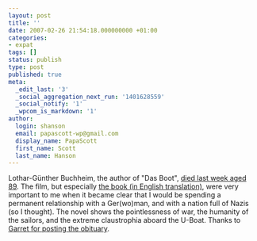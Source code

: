 ```yaml
---
layout: post
title: ''
date: 2007-02-26 21:54:18.000000000 +01:00
categories:
- expat
tags: []
status: publish
type: post
published: true
meta:
  _edit_last: '3'
  _social_aggregation_next_run: '1401628559'
  _social_notify: '1'
  _wpcom_is_markdown: '1'
author:
  login: shanson
  email: papascott-wp@gmail.com
  display_name: PapaScott
  first_name: Scott
  last_name: Hanson
---
```

<p>Lothar-Günther Buchheim, the author of "Das Boot", <a href="http://www.nytimes.com/2007/02/24/obituaries/24buchheim.html">died last week aged 89</a>. The film, but especially <a href="http://www.amazon.co.uk/Das-Boot-Lothar-Gunther-Buchheim/dp/0304352314/">the book (in English translation)</a>, were very important to me  when it became clear that I would be spending a permanent relationship with a Ger(wo)man, and with a nation full of Nazis (so I thought). The novel shows the pointlessness of war, the humanity of the sailors, and the extreme claustrophia aboard the U-Boat. Thanks to <a href="http://www.dangerousmeta.com/?p=12347">Garret for posting the obituary</a>.</p>
